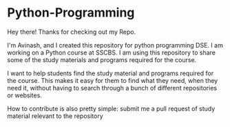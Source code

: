 # Python-Programming
Hey there! Thanks for checking out my Repo.

I'm Avinash, and I created this repository for python programming DSE. I am working on a Python course at SSCBS. I am using this repository to share some of the study materials and programs required for the course.

I want to help students find the study material and programs required for the course. This makes it easy for them to find what they need, when they need it, without having to search through a bunch of different repositories or websites.

How to contribute is also pretty simple: submit me a pull request of study material relevant to the repository 
